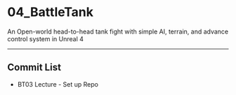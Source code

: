 # 04_BattleTank
An Open-world head-to-head tank fight with simple AI, terrain, and advance control system in Unreal 4 

---
## Commit List

* BT03 Lecture - Set up Repo